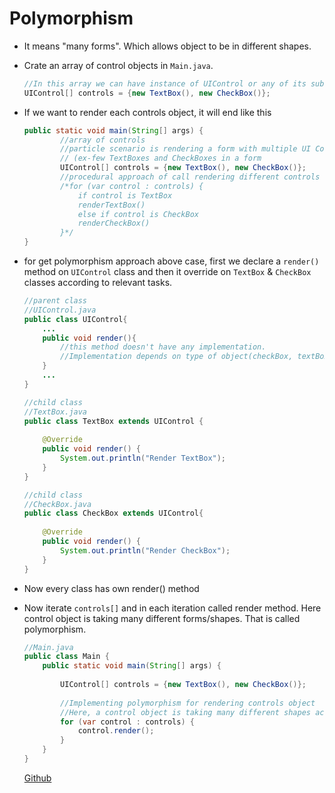 # Polymorphism
- It means "many forms". Which allows object to be in different shapes.
- Crate an array of control objects in `Main.java`.
    ``` java
    //In this array we can have instance of UIControl or any of its sub classes
    UIControl[] controls = {new TextBox(), new CheckBox()};
    ```
- If we want to render each controls object, it will end like this
    ``` java 
    public static void main(String[] args) {
            //array of controls
            //particle scenario is rendering a form with multiple UI Control components
            // (ex-few TextBoxes and CheckBoxes in a form
            UIControl[] controls = {new TextBox(), new CheckBox()};
            //procedural approach of call rendering different controls objects
            /*for (var control : controls) {
                if control is TextBox
                renderTextBox()
                else if control is CheckBox
                renderCheckBox()
            }*/
    }
    ```
- for get polymorphism approach above case, first we declare a `render()` method on `UIControl` class and then it override on `TextBox` & `CheckBox` classes according to relevant tasks.
    ``` java 
    //parent class
    //UIControl.java
    public class UIControl{
        ...
        public void render(){
            //this method doesn't have any implementation.
            //Implementation depends on type of object(checkBox, textBox, etc
        }
        ...
    }
    ```

    ``` java 
    //child class
    //TextBox.java
    public class TextBox extends UIControl {
        
        @Override
        public void render() {
            System.out.println("Render TextBox");
        }
    }
    ```

    ``` java 
    //child class
    //CheckBox.java
    public class CheckBox extends UIControl{
        
        @Override
        public void render() {
            System.out.println("Render CheckBox");
        }
    }
    ```
- Now every class has own render() method
- Now iterate `controls[]` and in each iteration called render method. Here control object is taking many different forms/shapes. That is called polymorphism. 
    ``` java 
    //Main.java
    public class Main {
        public static void main(String[] args) {
        
            UIControl[] controls = {new TextBox(), new CheckBox()};
            
            //Implementing polymorphism for rendering controls object
            //Here, a control object is taking many different shapes according to the array elements
            for (var control : controls) {
                control.render();
            }
        }
    }
    ```
    [Github](https://github.com/Rumindu/CodeWithMosh-The-Ultimate-Java-Mastery-Series/tree/polymorphism)